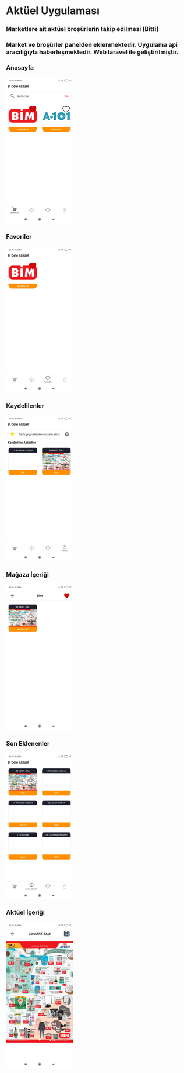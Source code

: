 # Aktüel Uygulaması 

<h3> Marketlere ait aktüel broşürlerin takip edilmesi (Bitti) </h3>

<h3> Market ve broşürler panelden eklenmektedir. Uygulama api aracılığıyla haberleşmektedir. Web laravel ile geliştirilmiştir. </h3>

### Anasayfa 
<img src="aktuel/anasayfa.jpg"  height="400"  >

### Favoriler 
<img src="aktuel/favoriler.jpg"  height="400"  >

### Kaydelilenler 
<img src="aktuel/kaydelilenler.jpg"  height="400"  >

### Mağaza İçeriği 
<img src="aktuel/magazaicerigi.jpg"  height="400"  >

### Son Eklenenler 
<img src="aktuel/soneklenenler.jpg"  height="400"  >

### Aktüel İçeriği 
<img src="aktuel/aktuelicerigi.jpg"  height="400"  >

